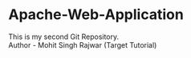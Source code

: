 # Apache-Web-Application
This is my second Git Repository.
<br>
Author - Mohit Singh Rajwar (Target Tutorial)
